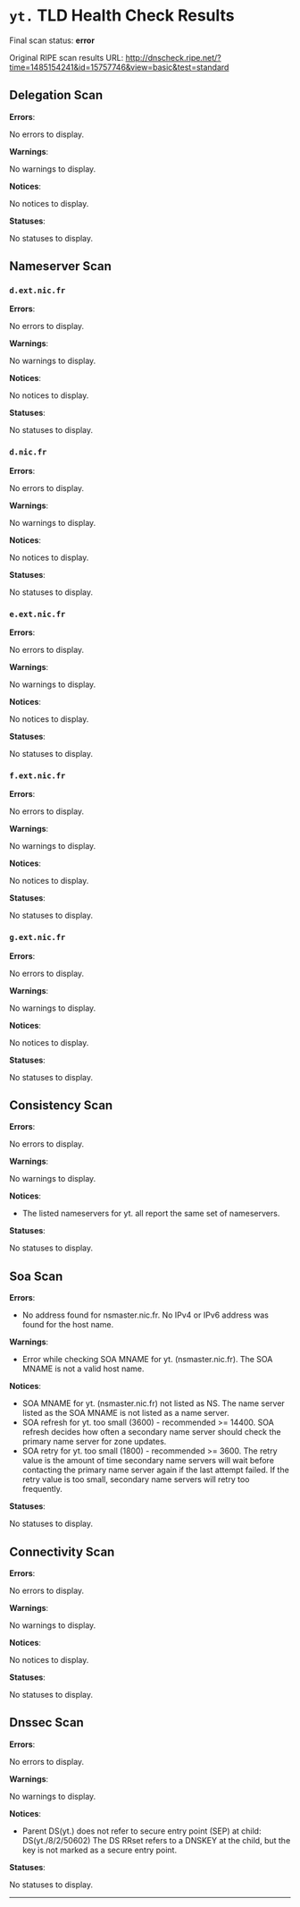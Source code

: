 # `yt.` TLD Health Check Results

Final scan status: **error** 

Original RIPE scan results URL: http://dnscheck.ripe.net/?time=1485154241&id=15757746&view=basic&test=standard

## Delegation Scan

**Errors**:

No errors to display.

**Warnings**:

No warnings to display.

**Notices**:

No notices to display.

**Statuses**:

No statuses to display.

## Nameserver Scan

### `d.ext.nic.fr`

**Errors**:

No errors to display.

**Warnings**:

No warnings to display.

**Notices**:

No notices to display.

**Statuses**:

No statuses to display.

### `d.nic.fr`

**Errors**:

No errors to display.

**Warnings**:

No warnings to display.

**Notices**:

No notices to display.

**Statuses**:

No statuses to display.

### `e.ext.nic.fr`

**Errors**:

No errors to display.

**Warnings**:

No warnings to display.

**Notices**:

No notices to display.

**Statuses**:

No statuses to display.

### `f.ext.nic.fr`

**Errors**:

No errors to display.

**Warnings**:

No warnings to display.

**Notices**:

No notices to display.

**Statuses**:

No statuses to display.

### `g.ext.nic.fr`

**Errors**:

No errors to display.

**Warnings**:

No warnings to display.

**Notices**:

No notices to display.

**Statuses**:

No statuses to display.

## Consistency Scan

**Errors**:

No errors to display.

**Warnings**:

No warnings to display.

**Notices**:

* The listed nameservers for yt. all report the same set of nameservers.

**Statuses**:

No statuses to display.

## Soa Scan

**Errors**:

* No address found for nsmaster.nic.fr. No IPv4 or IPv6 address was found for the host name.

**Warnings**:

* Error while checking SOA MNAME for yt. (nsmaster.nic.fr). The SOA MNAME is not a valid host name.

**Notices**:

* SOA MNAME for yt. (nsmaster.nic.fr) not listed as NS. The name server listed as the SOA MNAME is not listed as a name server.
* SOA refresh for yt. too small (3600) - recommended >= 14400. SOA refresh decides how often a secondary name server should check the primary name server for zone updates.
* SOA retry for yt. too small (1800) - recommended >= 3600. The retry value is the amount of time secondary name servers will wait before contacting the primary name server again if the last attempt failed. If the retry value is too small, secondary name servers will retry too frequently.

**Statuses**:

No statuses to display.

## Connectivity Scan

**Errors**:

No errors to display.

**Warnings**:

No warnings to display.

**Notices**:

No notices to display.

**Statuses**:

No statuses to display.

## Dnssec Scan

**Errors**:

No errors to display.

**Warnings**:

No warnings to display.

**Notices**:

* Parent DS(yt.) does not refer to secure entry point (SEP) at child: DS(yt./8/2/50602) The DS RRset refers to a DNSKEY at the child, but the key is not marked as a secure entry point.

**Statuses**:

No statuses to display.


---
